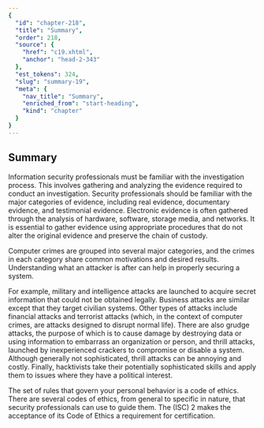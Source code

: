 ```yaml
---
{
  "id": "chapter-218",
  "title": "Summary",
  "order": 218,
  "source": {
    "href": "c19.xhtml",
    "anchor": "head-2-343"
  },
  "est_tokens": 324,
  "slug": "summary-19",
  "meta": {
    "nav_title": "Summary",
    "enriched_from": "start-heading",
    "kind": "chapter"
  }
}
---
```

## Summary

Information security professionals must be familiar with the investigation process. This involves gathering and analyzing the evidence required to conduct an investigation. Security professionals should be familiar with the major categories of evidence, including real evidence, documentary evidence, and testimonial evidence. Electronic evidence is often gathered through the analysis of hardware, software, storage media, and networks. It is essential to gather evidence using appropriate procedures that do not alter the original evidence and preserve the chain of custody.

Computer crimes are grouped into several major categories, and the crimes in each category share common motivations and desired results. Understanding what an attacker is after can help in properly securing a system.

For example, military and intelligence attacks are launched to acquire secret information that could not be obtained legally. Business attacks are similar except that they target civilian systems. Other types of attacks include financial attacks and terrorist attacks (which, in the context of computer crimes, are attacks designed to disrupt normal life). There are also grudge attacks, the purpose of which is to cause damage by destroying data or using information to embarrass an organization or person, and thrill attacks, launched by inexperienced crackers to compromise or disable a system. Although generally not sophisticated, thrill attacks can be annoying and costly. Finally, hacktivists take their potentially sophisticated skills and apply them to issues where they have a political interest.

The set of rules that govern your personal behavior is a code of ethics. There are several codes of ethics, from general to specific in nature, that security professionals can use to guide them. The (ISC) 2 makes the acceptance of its Code of Ethics a requirement for certification.
